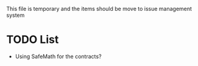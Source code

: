 This file is temporary and the items should be move to issue management system

# TODO List

* Using SafeMath for the contracts?
